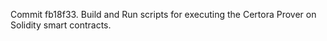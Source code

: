 Commit fb18f33.                    Build and Run scripts for executing the Certora Prover on Solidity smart contracts.